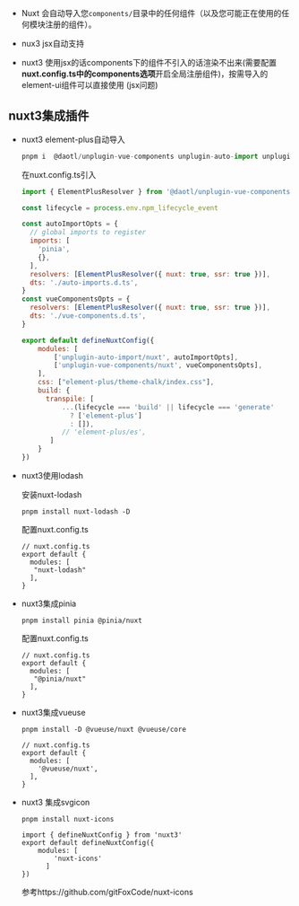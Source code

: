 
- Nuxt 会自动导入您`components/`目录中的任何组件（以及您可能正在使用的任何模块注册的组件）。

- nux3 jsx自动支持

- nuxt3 使用jsx的话components下的组件不引入的话渲染不出来(需要配置**nuxt.config.ts中的components选项**开启全局注册组件)，按需导入的element-ui组件可以直接使用 (jsx问题)


## nuxt3集成插件

- nuxt3 element-plus自动导入

  ```js
  pnpm i  @daotl/unplugin-vue-components unplugin-auto-import unplugin-vue-components -D
  ```

  在nuxt.config.ts引入

  ```js
  import { ElementPlusResolver } from '@daotl/unplugin-vue-components/resolvers'
  
  const lifecycle = process.env.npm_lifecycle_event
  
  const autoImportOpts = {
    // global imports to register
    imports: [
      'pinia',
      {},
    ],
    resolvers: [ElementPlusResolver({ nuxt: true, ssr: true })],
    dts: './auto-imports.d.ts',
  }
  const vueComponentsOpts = {
    resolvers: [ElementPlusResolver({ nuxt: true, ssr: true })],
    dts: './vue-components.d.ts',
  }
  
  export default defineNuxtConfig({
      modules: [
          ['unplugin-auto-import/nuxt', autoImportOpts],
          ['unplugin-vue-components/nuxt', vueComponentsOpts],
      ],
      css: ["element-plus/theme-chalk/index.css"],
      build: {
        transpile: [
            ...(lifecycle === 'build' || lifecycle === 'generate'
              ? ['element-plus']
              : []),
            // 'element-plus/es',
         ]
      }
  })
  
  ```



- nuxt3使用lodash

  安装nuxt-lodash

  ```
  pnpm install nuxt-lodash -D
  ```

  配置nuxt.config.ts

  ```
  // nuxt.config.ts
  export default {
    modules: [
     "nuxt-lodash"
    ],
  }
  ```



- nuxt3集成pinia

  ```
  pnpm install pinia @pinia/nuxt
  ```

  配置nuxt.config.ts

  ```
  // nuxt.config.ts
  export default {
    modules: [
     "@pinia/nuxt"
    ],
  }
  ```

  

- nuxt3集成vueuse

  ```
  pnpm install -D @vueuse/nuxt @vueuse/core
  ```

  ```
  // nuxt.config.ts
  export default {
    modules: [
      '@vueuse/nuxt',
    ],
  }
  ```



- nuxt3 集成svgicon

  ```
  pnpm install nuxt-icons
  ```

  ```
  import { defineNuxtConfig } from 'nuxt3'
  export default defineNuxtConfig({
      modules: [
          'nuxt-icons'
        ]
  })
  ```

  参考https://github.com/gitFoxCode/nuxt-icons
